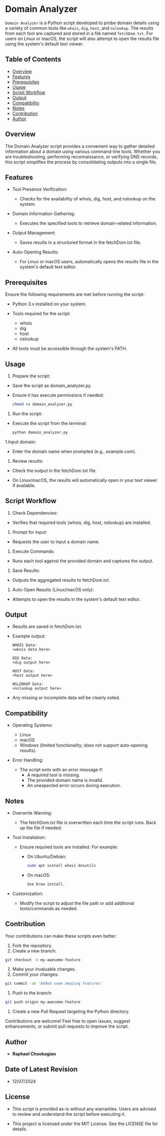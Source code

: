 # Domain Analyzer

`Domain Analyzer` is a Python script developed to probe domain details using a variety of common tools like `whois`, `dig`, `host`, and `nslookup`. The results from each tool are captured and stored in a file named `fetchDom.txt`. For users on Linux or macOS, the script will also attempt to open the results file using the system's default text viewer.

## **Table of Contents**

- [Overview](#overview)
- [Features](#features)
- [Prerequisites](#prerequisites)
- [Usage](#usage)
- [Script Workflow](#script-workflow)
- [Output](#output)
- [Compatibility](#compatibility)
- [Notes](#notes)
- [Contribution](#contribution)
- [Author](#author)

## **Overview**

The Domain Analyzer script provides a convenient way to gather detailed information about a domain using various command-line tools. Whether you are troubleshooting, performing reconnaissance, or verifying DNS records, this script simplifies the process by consolidating outputs into a single file.

## Features

- Tool Presence Verification:
  - Checks for the availability of whois, dig, host, and nslookup on the system.

- Domain Information Gathering:
  - Executes the specified tools to retrieve domain-related information.

- Output Management:
  - Saves results in a structured format in the fetchDom.txt file.

- Auto-Opening Results:
  - For Linux or macOS users, automatically opens the results file in the system's default text editor.

## **Prerequisites**

Ensure the following requirements are met before running the script:

- Python 3.x installed on your system.
- Tools required for the script:
  - whois
  - dig
  - host
  - nslookup

- All tools must be accessible through the system's PATH.

## Usage

1. Prepare the script:

- Save the script as domain_analyzer.py.
- Ensure it has execute permissions if needed:

  ```bash
  chmod +x domain_analyzer.py
  ```

1. Run the script:

- Execute the script from the terminal:

  ```bash
  python domain_analyzer.py
  ```

1.Input domain:

- Enter the domain name when prompted (e.g., example.com).

1. Review results:

- Check the output in the fetchDom.txt file.

- On Linux/macOS, the results will automatically open in your text viewer if available.

## **Script Workflow**

1. Check Dependencies:

- Verifies that required tools (whois, dig, host, nslookup) are installed.

1. Prompt for Input:

- Requests the user to input a domain name.

1. Execute Commands:

- Runs each tool against the provided domain and captures the output.

1. Save Results:

- Outputs the aggregated results to fetchDom.txt.

1. Auto-Open Results (Linux/macOS only):

- Attempts to open the results in the system's default text editor.

## **Output**

- Results are saved in fetchDom.txt.

- Example output:

  ```bashplaintext
  WHOIS Data:
  <whois data here>

  DIG Data:
  <dig output here>

  HOST Data:
  <host output here>

  NSLOOKUP Data:
  <nslookup output here>
  ```

- Any missing or incomplete data will be clearly noted.

## **Compatibility**

- Operating Systems:
  - Linux
  - macOS
  - Windows (limited functionality; does not support auto-opening results).

- Error Handling:
  - The script exits with an error message if:
    - A required tool is missing.
    - The provided domain name is invalid.
    - An unexpected error occurs during execution.

## Notes

- Overwrite Warning:
  - The fetchDom.txt file is overwritten each time the script runs. Back up the file if needed.

- Tool Installation:
  - Ensure required tools are installed. For example:
    - On Ubuntu/Debian:

      ```bash
      sudo apt install whois dnsutils
      ```

    - On macOS:

      ```bash
      Use brew install.
      ```

- Customization:
  - Modify the script to adjust the file path or add additional tools/commands as needed.

## **Contribution**

Your contributions can make these scripts even better:

1. Fork the repository.
1. Create a new branch:

  ```bash
  git checkout -b my-awesome-feature
  ```

1. Make your invaluable changes.
1. Commit your changes:

  ```bash
  git commit -am 'Added some amazing features'
  ```

1. Push to the branch:

  ```bash
  git push origin my-awesome-feature
  ```

1. Create a new Pull Request targeting the Python directory.

Contributions are welcome! Feel free to open issues, suggest enhancements, or submit pull requests to improve the script.

## Author

- **Raphael Chookagian**

## Date of Latest Revision

- 12/07/2024

## **License**

- This script is provided as-is without any warranties. Users are advised to review and understand the script before executing it.

- This project is licensed under the MIT License. See the LICENSE file for details.
